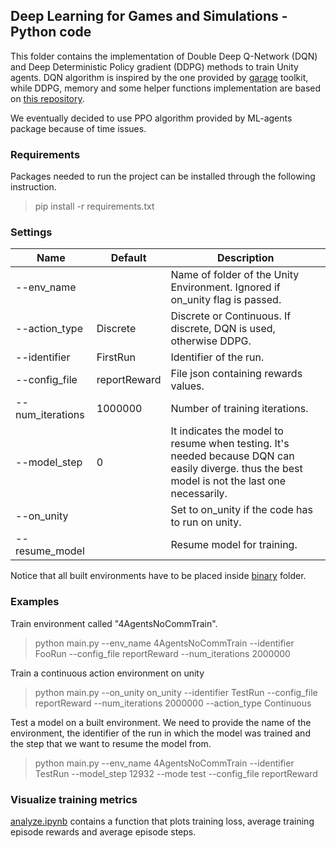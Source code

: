 ## Deep Learning for Games and Simulations - Python code

This folder contains the implementation of Double Deep Q-Network (DQN) and Deep Deterministic Policy gradient (DDPG) methods to train Unity agents. DQN algorithm is inspired by the one provided by [garage](https://github.com/rlworkgroup/garage) toolkit, while DDPG, memory and some helper functions implementation are based on [this repository](https://github.com/ghliu/pytorch-ddpg).

We eventually decided to use PPO algorithm provided by ML-agents package because of time issues.


### Requirements
Packages needed to run the project can be installed through the following instruction.

> pip install -r requirements.txt



### Settings

| Name             | Default      | Description                                                                  |
|------------------|--------------|------------------------------------------------------------------------------|
| --env_name       |              | Name of folder of the Unity Environment. Ignored if on_unity flag is passed. |
| --action_type    | Discrete     | Discrete or Continuous. If discrete, DQN is used, otherwise DDPG.                                                      |
| --identifier     | FirstRun     | Identifier of the run.                                                       |
| --config_file    | reportReward | File json containing rewards values.                                         |
| --num_iterations | 1000000      | Number of training iterations.                                               |
| --model_step     | 0            | It indicates the model to resume when testing. It's needed because DQN can easily diverge. thus the best model is not the last one necessarily.                       |
| --on_unity       |              | Set to on_unity if the code has to run on unity.                             |
| --resume_model   |              | Resume model for training.                                                             |

Notice that all built environments have to be placed inside [binary](binary) folder.

### Examples

Train environment called "4AgentsNoCommTrain". 

> python main.py --env_name 4AgentsNoCommTrain --identifier FooRun --config_file reportReward --num_iterations 2000000

Train a continuous action environment on unity

> python main.py --on_unity on_unity --identifier TestRun --config_file reportReward --num_iterations 2000000 --action_type Continuous

Test a model on a built environment. We need to provide the name of the environment, the identifier of the run in which the model was trained and the step that we want to resume the model from. 

> python main.py  --env_name 4AgentsNoCommTrain --identifier TestRun --model_step 12932 --mode test --config_file reportReward


### Visualize training metrics

[analyze.ipynb](analyze.ipynb) contains a function that plots training loss, average training episode rewards and average episode steps.
